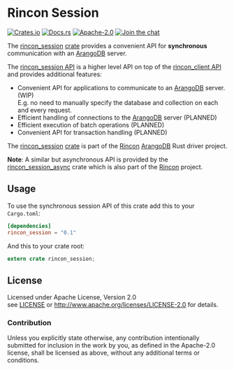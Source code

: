 
# Rincon Session

[![Crates.io][crates_badge]][crate]
[![Docs.rs][docs_badge]][documentation]
[![Apache-2.0][license_badge]][Apache-2.0]
[![Join the chat][gitter_badge]][chat]

[crates_badge]: https://img.shields.io/crates/v/rincon_session.svg
[docs_badge]: https://docs.rs/rincon_session/badge.svg
[license_badge]: https://img.shields.io/badge/license-Apache%2D%2D2%2E0-blue.svg
[gitter_badge]: https://badges.gitter.im/innoave/rincon.svg

[crate]: https://crates.io/crates/rincon_session
[documentation]: https://docs.rs/rincon_session
[Apache-2.0]: https://www.apache.org/licenses/LICENSE-2.0
[chat]: https://gitter.im/innoave/rincon
[license]: ../LICENSE
[rincon]: https://github.com/innoave/rincon
[rincon_session]: https://github.com/innoave/rincon/rincon_session
[rincon_session API]: https://docs.rs/rincon_session
[rincon_client API]: https://docs.rs/rincon_api
[rincon_session_async]: https://github.com/innoave/rincon/rincon_session_async

The [rincon_session] [crate] provides a convenient API for __synchronous__ communication with an
[ArangoDB] server.

The [rincon_session API] is a higher level API on top of the [rincon_client API] and provides
additional features:

* Convenient API for applications to communicate to an [ArangoDB] server. (WIP)
<br/>E.g. no need to manually specify the database and collection on each and every request.
* Efficient handling of connections to the [ArangoDB] server (PLANNED)
* Efficient execution of batch operations (PLANNED)
* Convenient API for transaction handling (PLANNED)


The [rincon_session] [crate] is part of the [Rincon] [ArangoDB] Rust driver project.

__Note__: A similar but asynchronous API is provided by the [rincon_session_async] crate which is
also part of the [Rincon] project.   

## Usage

To use the synchronous session API of this crate add this to your `Cargo.toml`:

```toml
[dependencies]
rincon_session = "0.1"
```

And this to your crate root:

```rust
extern crate rincon_session;
```

## License

Licensed under Apache License, Version 2.0<br/>
see [LICENSE] or http://www.apache.org/licenses/LICENSE-2.0 for details.

### Contribution

Unless you explicitly state otherwise, any contribution intentionally submitted
for inclusion in the work by you, as defined in the Apache-2.0 license, shall be
licensed as above, without any additional terms or conditions.


[ArangoDB]: https://www.arangodb.org
[AQL]: https://docs.arangodb.com/3.2/AQL/index.html
[Rust]: https://www.rust-lang.org
